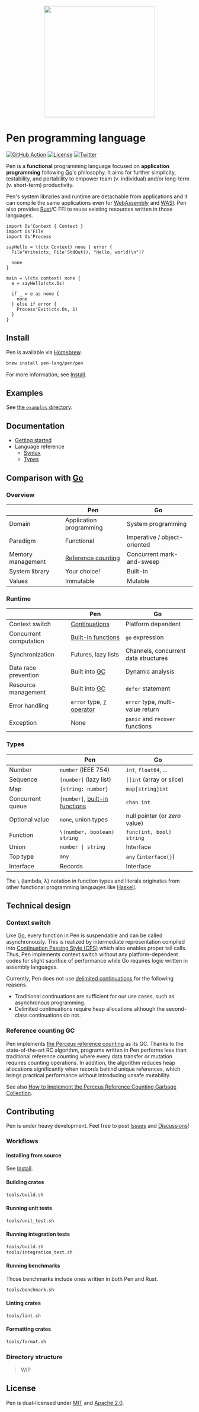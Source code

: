 <p align="center"><img width="300px" src="https://pen-lang.org/favicon.svg" /></p>

# Pen programming language

[![GitHub Action](https://img.shields.io/github/workflow/status/pen-lang/pen/test?style=flat-square)](https://github.com/pen-lang/pen/actions)
[![License](https://img.shields.io/badge/license-MIT%20%2B%20Apache%202.0-yellow?style=flat-square)](#license)
[![Twitter](https://img.shields.io/badge/twitter-%40pen__language-blue?style=flat-square)](https://twitter.com/pen_language)

Pen is a **functional** programming language focused on **application programming** following [Go][go]'s philosophy. It aims for further simplicity, testability, and portability to empower team (v. individual) and/or long-term (v. short-term) productivity.

Pen's system libraries and runtime are detachable from applications and it can compile the same applications even for [WebAssembly](https://webassembly.org/) and [WASI](https://wasi.dev/). Pen also provides [Rust][rust]/C FFI to reuse existing resources written in those languages.

```pen
import Os'Context { Context }
import Os'File
import Os'Process

sayHello = \(ctx Context) none | error {
  File'Write(ctx, File'StdOut(), "Hello, world!\n")?

  none
}

main = \(ctx context) none {
  e = sayHello(ctx.Os)

  if _ = e as none {
    none
  } else if error {
    Process'Exit(ctx.Os, 1)
  }
}
```

## Install

Pen is available via [Homebrew](https://brew.sh/).

```sh
brew install pen-lang/pen/pen
```

For more information, see [Install](https://pen-lang.org/introduction/install.html).

## Examples

See [the `examples` directory](examples).

## Documentation

- [Getting started](https://pen-lang.org/introduction/getting-started.html)
- Language reference
  - [Syntax](https://pen-lang.org/references/language/syntax.html)
  - [Types](https://pen-lang.org/references/language/types.html)

## Comparison with [Go][go]

### Overview

|                   | Pen                      | Go                           |
| ----------------- | ------------------------ | ---------------------------- |
| Domain            | Application programming  | System programming           |
| Paradigm          | Functional               | Imperative / object-oriented |
| Memory management | [Reference counting][gc] | Concurrent mark-and-sweep    |
| System library    | Your choice!             | Built-in                     |
| Values            | Immutable                | Mutable                      |

### Runtime

|                        | Pen                                          | Go                                   |
| ---------------------- | -------------------------------------------- | ------------------------------------ |
| Context switch         | [Continuations](#context-switch)             | Platform dependent                   |
| Concurrent computation | [Built-in functions][concurrency]            | `go` expression                      |
| Synchronization        | Futures, lazy lists                          | Channels, concurrent data structures |
| Data race prevention   | Built into [GC][gc]                          | Dynamic analysis                     |
| Resource management    | Built into [GC][gc]                          | `defer` statement                    |
| Error handling         | `error` type, [`?` operator][error-handling] | `error` type, multi-value return     |
| Exception              | None                                         | `panic` and `recover` functions      |

### Types

|                  | Pen                                           | Go                             |
| ---------------- | --------------------------------------------- | ------------------------------ |
| Number           | `number` (IEEE 754)                           | `int`, `float64`, ...          |
| Sequence         | `[number]` (lazy list)                        | `[]int` (array or slice)       |
| Map              | `{string: number}`                            | `map[string]int`               |
| Concurrent queue | `[number]`, [built-in functions][concurrency] | `chan int`                     |
| Optional value   | `none`, union types                           | null pointer (or _zero_ value) |
| Function         | `\(number, boolean) string`                   | `func(int, bool) string`       |
| Union            | `number \| string`                            | Interface                      |
| Top type         | `any`                                         | `any` (`interface{}`)          |
| Interface        | Records                                       | Interface                      |

The `\` (lambda, λ) notation in function types and literals originates from other functional programming languages like [Haskell](https://haskell.org).

## Technical design

### Context switch

Like [Go][go], every function in Pen is suspendable and can be called asynchronously. This is realized by intermediate representation compiled into [Continuation Passing Style (CPS)](https://en.wikipedia.org/wiki/Continuation-passing_style) which also enables proper tail calls. Thus, Pen implements context switch without any platform-dependent codes for slight sacrifice of performance while Go requires logic written in assembly languages.

Currently, Pen does not use [delimited continuations](https://en.wikipedia.org/wiki/Delimited_continuation) for the following reasons.

- Traditional continuations are sufficient for our use cases, such as asynchronous programming.
- Delimited continuations require heap allocations although the second-class continuations do not.

### Reference counting GC

Pen implements [the Perceus reference counting][perceus] as its GC. Thanks to the state-of-the-art RC algorithm, programs written in Pen performs less than traditional reference counting where every data transfer or mutation requires counting operations. In addition, the algorithm reduces heap allocations significantly when records behind unique references, which brings practical performance without introducing unsafe mutability.

See also [How to Implement the Perceus Reference Counting Garbage Collection](https://hackernoon.com/how-to-implement-the-perceus-reference-counting-garbage-collection).

## Contributing

Pen is under heavy development. Feel free to post [Issues](https://github.com/pen-lang/pen/issues) and [Discussions](https://github.com/pen-lang/pen/discussions)!

### Workflows

#### Installing from source

See [Install](https://pen-lang.org/introduction/install.html#building-from-source).

#### Building crates

```sh
tools/build.sh
```

#### Running unit tests

```sh
tools/unit_test.sh
```

#### Running integration tests

```sh
tools/build.sh
tools/integration_test.sh
```

#### Running benchmarks

Those benchmarks include ones written in both Pen and Rust.

```sh
tools/benchmark.sh
```

#### Linting crates

```sh
tools/lint.sh
```

#### Formatting crates

```sh
tools/format.sh
```

### Directory structure

> WIP

## License

Pen is dual-licensed under [MIT](LICENSE-MIT) and [Apache 2.0](LICENSE-APACHE).

[concurrency]: https://pen-lang.org/guides/concurrency-and-parallelism.html
[error-handling]: https://pen-lang.org/references/language/syntax.html#error-handling
[gc]: #reference-counting-gc
[go]: https://go.dev/
[perceus]: https://www.microsoft.com/en-us/research/publication/perceus-garbage-free-reference-counting-with-reuse/
[rust]: https://www.rust-lang.org/
